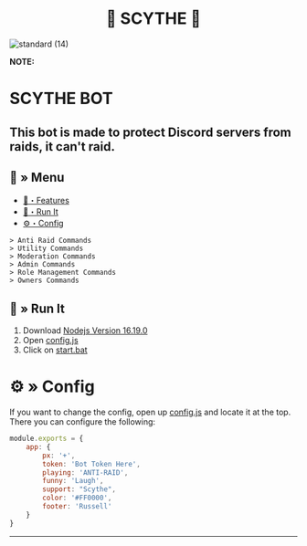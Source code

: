 <h1 align="center">
  🔗 SCYTHE 🚀
</h1>

![standard (14)](https://user-images.githubusercontent.com/67089e037b08427e2459b107.gif)

**NOTE:**
# SCYTHE BOT
This bot is made to protect Discord servers from raids, it can't raid. 
---
## <a id="menu"></a>🔱 » Menu

- [🔰・Features](#features)
- [🎉・Run It](#setup)
- [⚙・Config](#config)

```
> Anti Raid Commands
> Utility Commands
> Moderation Commands
> Admin Commands
> Role Management Commands
> Owners Commands
```

## <a id="setup"></a> 📁 » Run It

1. Download [Nodejs Version 16.19.0](https://nodejs.org/ko/blog/release/v16.19.0/)
2. Open [config.js](https://github.com/natrixdev/Yakao-AntiRaid-bot/blob/main/config.js) 
3. Click on [start.bat](https://github.com/natrixdev/Yakao-AntiRaid-bot/blob/main/start.bat)

# <a id="config"></a>⚙ » Config

If you want to change the config, open up [config.js](https://github.com/natrixdev/Yakao-AntiRaid-bot/blob/main/config.js) and locate it at the top. There you can configure the following:

```js
module.exports = {
    app: {
        px: '+',
        token: 'Bot Token Here',
        playing: 'ANTI-RAID',
        funny: 'Laugh',
        support: "Scythe",
        color: '#FF0000',
        footer: 'Russell'
    }
}
```

--- 
